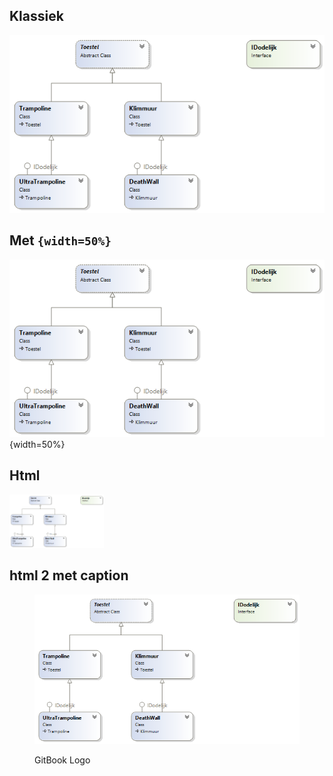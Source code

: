 

## Klassiek 

![a](bClassDiagram1.png)


## Met ``{width=50%}``

![b](bClassDiagram1.png){width=50%}

## Html

<img src="bClassDiagram1.png" alt="c" width="30%">

## html 2 met caption

<figure><img src="bClassDiagram1.png" alt="The GitBook Logo"><figcaption><p>GitBook Logo</p></figcaption></figure>

